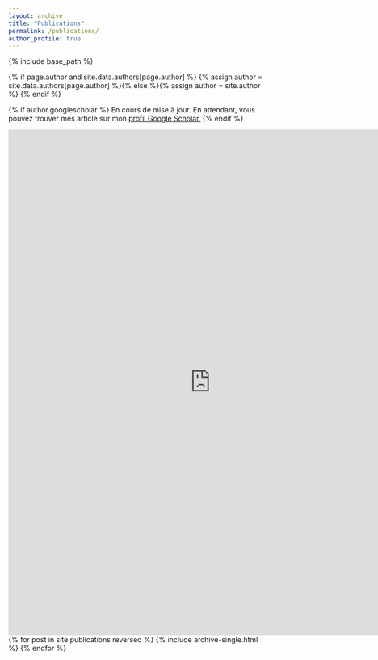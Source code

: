 ```yaml
---
layout: archive
title: "Publications"
permalink: /publications/
author_profile: true
---
```


{% include base_path %}

{% if page.author and site.data.authors[page.author] %}
  {% assign author = site.data.authors[page.author] %}{% else %}{% assign author = site.author %}
{% endif %}

{% if author.googlescholar %}
  En cours de mise à jour. En attendant, vous pouvez trouver mes article sur mon <u><a href="{{author.googlescholar}}">profil Google Scholar</a>.</u>
{% endif %}

<iframe src="https://haltools.archives-ouvertes.fr/Public/afficheRequetePubli.php?auteur_exp=Elsa+Piollet&CB_auteur=oui&CB_titre=oui&CB_article=oui&CB_typdoc=oui&langue=Francais&tri_exp=annee_publi&tri_exp2=typdoc&tri_exp3=date_publi&ordre_aff=TA&Fen=Aff&css=../css/VisuCondenseSsCadre.css" width="800" height="1000" frameborder="0" align="left"></iframe>

<br>

{% for post in site.publications reversed %}
  {% include archive-single.html %}
{% endfor %}
